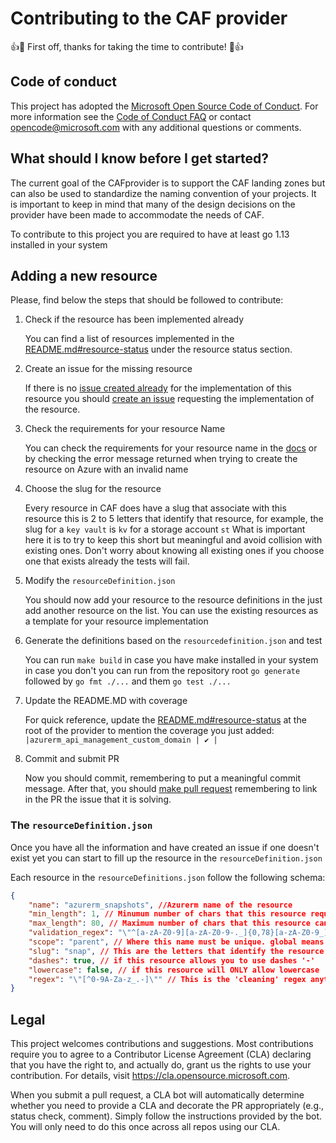 # Contributing to the CAF provider

👍🎉 First off, thanks for taking the time to contribute! 🎉👍

## Code of conduct

This project has adopted the [Microsoft Open Source Code of Conduct](https://opensource.microsoft.com/codeofconduct/).
For more information see the [Code of Conduct FAQ](https://opensource.microsoft.com/codeofconduct/faq/) or
contact [opencode@microsoft.com](mailto:opencode@microsoft.com) with any additional questions or comments.

## What should I know before I get started?

The current goal of the CAFprovider is to support the CAF landing zones but can also be used to standardize the naming convention of your projects. It is important to keep in mind that many of the design decisions on the provider have been made to accommodate the needs of CAF.

To contribute to this project you are required to have at least go 1.13 installed in your system

## Adding a new resource

Please, find below the steps that should be followed to contribute:

1. Check if the resource has been implemented already

    You can find a list of resources implemented in the [README.md#resource-status](../README.md) under the resource status section.

2. Create an issue for the missing resource

    If there is no [issue created already](https://github.com/aztfmod/terraform-provider-azurecaf/issues) for the implementation of this resource you should [create an issue](https://docs.github.com/en/free-pro-team@latest/github/managing-your-work-on-github/creating-an-issue) requesting the implementation of the resource.

3. Check the requirements for your resource Name

    You can check the requirements for your resource name in the [docs](https://docs.microsoft.com/en-us/azure/azure-resource-manager/management/resource-name-rules) or by checking the error message returned when trying to create the resource on Azure with an invalid name

4. Choose the slug for the resource

    Every resource in CAF does have a slug that associate with this resource this is 2 to 5 letters that identify that resource, for example, the slug for a `key vault` is `kv` for a storage account `st` What is important here it is to try to keep this short but meaningful and avoid collision with existing ones. Don't worry about knowing all existing ones if you choose one that exists already the tests will fail.

5. Modify the `resourceDefinition.json`

    You should now add your resource to the resource definitions in the just add another resource on the list. You can use the existing resources as a template for your resource implementation

6. Generate the definitions based on the `resourcedefinition.json` and test

    You can run `make build` in case you have make installed in your system in case you don't you can run from the repository root `go generate` followed by `go fmt ./...` and them `go test ./...`

7. Update the README.MD with coverage
 
    For quick reference, update the [README.md#resource-status](../README.md) at the root of the provider to mention the coverage you just added:
    ```|azurerm_api_management_custom_domain | ✔ |```

7. Commit and submit PR

    Now you should commit, remembering to put a meaningful commit message. After that, you should [make pull request](https://docs.github.com/en/free-pro-team@latest/github/collaborating-with-issues-and-pull-requests/creating-a-pull-request) remembering to link in the PR the issue that it is solving.

### The `resourceDefinition.json`

Once you have all the information and have created an issue if one doesn't exist yet you can start to fill up the resource in the `resourceDefinition.json`

Each resource in the `resourceDefinitions.json` follow the following schema:

```json
{
    "name": "azurerm_snapshots", //Azurerm name of the resource
    "min_length": 1, // Minumum number of chars that this resource requires
    "max_length": 80, // Maximum number of chars that this resource can have
    "validation_regex": "\"^[a-zA-Z0-9][a-zA-Z0-9-._]{0,78}[a-zA-Z0-9_]$\"", // A regex expression that will match only a valid resource name
    "scope": "parent", // Where this name must be unique. global means that only one resource with this name it is allowed in azure. parent means that only one resource of this name based in the parent resource. Resource group means only one resource with this name per resource group.
    "slug": "snap", // This are the letters that identify the resource type
    "dashes": true, // if this resource allows you to use dashes '-'
    "lowercase": false, // if this resource will ONLY allow lowercase
    "regex": "\"[^0-9A-Za-z_.-]\"" // This is the 'cleaning' regex anything that is matched by this regex will be removed from the resource name that is why you normally use the negation of all the allowed chars in this regex.
}
```

## Legal

This project welcomes contributions and suggestions.  Most contributions require you to agree to a
Contributor License Agreement (CLA) declaring that you have the right to, and actually do, grant us
the rights to use your contribution. For details, visit https://cla.opensource.microsoft.com.

When you submit a pull request, a CLA bot will automatically determine whether you need to provide
a CLA and decorate the PR appropriately (e.g., status check, comment). Simply follow the instructions
provided by the bot. You will only need to do this once across all repos using our CLA.
